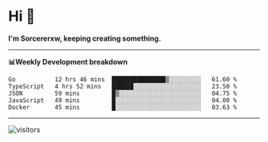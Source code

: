 # Hi 👋

**I'm Sorcererxw, keeping creating something.**

---

**📊Weekly Development breakdown**

<!--START_SECTION:waka-->
```text
Go           12 hrs 46 mins  ███████████████▒░░░░░░░░░   61.60 % 
TypeScript   4 hrs 52 mins   ██████░░░░░░░░░░░░░░░░░░░   23.50 % 
JSON         59 mins         █▒░░░░░░░░░░░░░░░░░░░░░░░   04.75 % 
JavaScript   49 mins         █░░░░░░░░░░░░░░░░░░░░░░░░   04.00 % 
Docker       45 mins         █░░░░░░░░░░░░░░░░░░░░░░░░   03.63 % 
```
<!--END_SECTION:waka-->

---

![visitors](https://visitor-badge.glitch.me/badge?page_id=sorcererxw.sorcererx)